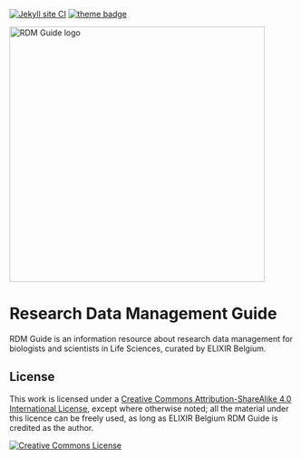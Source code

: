 [![Jekyll site CI](https://github.com/ELIXIR-Belgium/rdm-guide/actions/workflows/jekyll.yml/badge.svg)](https://github.com/ELIXIR-Belgium/rdm-guide/actions/workflows/jekyll.yml) [![theme badge](https://img.shields.io/badge/ELIXIR%20toolkit%20theme-jekyll-blue?color=0d6efd)](https://github.com/ELIXIR-Belgium/elixir-toolkit-theme)

<img src="https://raw.githubusercontent.com/ELIXIR-Belgium/rdm-guide/master/assets/img/main_logo.svg" alt="RDM Guide logo" width="450"/>

# Research Data Management Guide

RDM Guide is an information resource about research data management for biologists and scientists in Life Sciences, curated by ELIXIR Belgium.

## License

This work is licensed under a <a rel="license" href="http://creativecommons.org/licenses/by-sa/4.0/">Creative Commons Attribution-ShareAlike 4.0 International License</a>, except where otherwise noted; all the material under this licence can be freely used, as long as ELIXIR Belgium RDM Guide is credited as the author.

<a rel="license" href="http://creativecommons.org/licenses/by-sa/4.0/"><img alt="Creative Commons License" style="border-width:0" src="https://i.creativecommons.org/l/by-sa/4.0/88x31.png" /></a><br />
